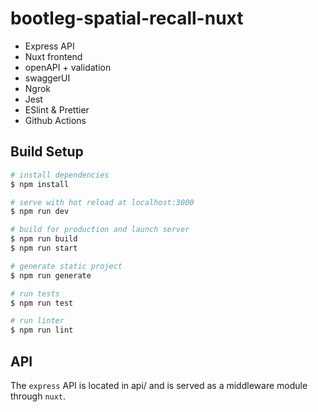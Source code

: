 # bootleg-spatial-recall-nuxt

- Express API
- Nuxt frontend
- openAPI + validation
- swaggerUI
- Ngrok
- Jest
- ESlint & Prettier
- Github Actions

## Build Setup

```bash
# install dependencies
$ npm install

# serve with hot reload at localhost:3000
$ npm run dev

# build for production and launch server
$ npm run build
$ npm run start

# generate static project
$ npm run generate

# run tests
$ npm run test

# run linter
$ npm run lint
```

## API

The `express` API is located in api/ and is served as a middleware module through `nuxt`.



